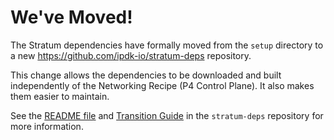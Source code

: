 <!-- markdownlint-disable MD026 -->
# We've Moved!
<!-- markdownlint-enable MD026 -->

The Stratum dependencies have formally moved from the `setup` directory
to a new <https://github.com/ipdk-io/stratum-deps> repository.

This change allows the dependencies to be downloaded and built independently
of the Networking Recipe (P4 Control Plane).
It also makes them easier to maintain.

See the [README file](https://github.com/ipdk-io/stratum-deps/blob/main/README.md)
and
[Transition Guide](https://github.com/ipdk-io/stratum-deps/blob/main/docs/transition-guide.md)
in the `stratum-deps` repository for more information.
